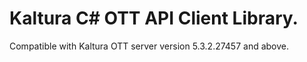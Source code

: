 # Kaltura C# OTT API Client Library.
Compatible with Kaltura OTT server version 5.3.2.27457 and above.

